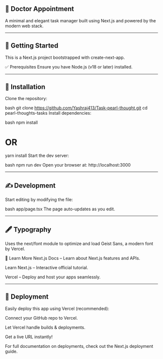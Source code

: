 ## 🌟 Doctor Appointment 
A minimal and elegant task manager built using Next.js and powered by the modern web stack.

---

## 🚀 Getting Started
This is a Next.js project bootstrapped with create-next-app.

✅ Prerequisites
Ensure you have Node.js (v18 or later) installed.

---

## 🔧 Installation
Clone the repository:

bash
git clone https://github.com/Yashraj413/Task-pearl-thought.git
cd pearl-thoughts-tasks
Install dependencies:

bash
npm install
# OR
yarn install
Start the dev server:

bash
npm run dev
Open your browser at: http://localhost:3000

---

## ✍️ Development
Start editing by modifying the file:

bash
app/page.tsx
The page auto-updates as you edit.

---

## 🖋️ Typography
Uses the next/font module to optimize and load Geist Sans, a modern font by Vercel.

🧠 Learn More
Next.js Docs – Learn about Next.js features and APIs.

Learn Next.js – Interactive official tutorial.

Vercel – Deploy and host your apps seamlessly.

---

## 🚀 Deployment
Easily deploy this app using Vercel (recommended):

Connect your GitHub repo to Vercel.

Let Vercel handle builds & deployments.

Get a live URL instantly!

For full documentation on deployments, check out the Next.js deployment guide.
